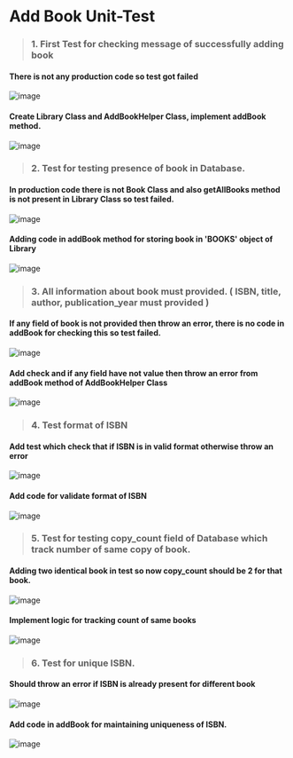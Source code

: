 # Add Book Unit-Test
   > ###  1. First Test for checking message of successfully adding book
#### There is not any production code so test got failed

![image](https://github.com/user-attachments/assets/dde5b0f6-fa47-456c-a0a2-624528926154)

#### Create Library Class and AddBookHelper Class, implement addBook method.

![image](https://github.com/user-attachments/assets/a5954cf2-a372-430c-a10b-6f6093b8d5f2)

   > ###  2. Test for testing presence of book in Database.
#### In production code there is not Book Class and also getAllBooks method is not present in Library Class so test failed.

![image](https://github.com/user-attachments/assets/1408ef36-f44d-4313-8c54-39341e242f33)

#### Adding code in addBook method for storing book in 'BOOKS' object of Library

![image](https://github.com/user-attachments/assets/10d0d97f-028f-4b47-98b1-6b903df7179a)

   > ###  3. All information about book must provided. ( ISBN, title, author, publication_year must provided )
#### If any field of book is not provided then throw an error, there is no code in addBook for checking this so test failed.

![image](https://github.com/user-attachments/assets/4e26d52b-59d0-4d45-ad5b-c43f8559e120)

#### Add check and if any field have not value then throw an error from addBook method of AddBookHelper Class

![image](https://github.com/user-attachments/assets/4f4f640f-bf45-457e-9734-31572a0b0166)

   > ###  4. Test format of ISBN
#### Add test which check that if ISBN is in valid format otherwise throw an error

![image](https://github.com/user-attachments/assets/ccba0326-1696-4741-8dc6-d33c656a9cae)

#### Add code for validate format of ISBN

![image](https://github.com/user-attachments/assets/4fdaba5a-4947-4819-aa6c-5e84b77f310d)

   > ###  5. Test for testing copy_count field of Database which track number of same copy of book.
#### Adding two identical book in test so now copy_count should be 2 for that book.

![image](https://github.com/user-attachments/assets/87e9df6c-76e1-4977-9e0d-8f672c661d18)

#### Implement logic for tracking count of same books

![image](https://github.com/user-attachments/assets/1f63da75-bf04-48f5-9719-8da4b449fe08)

   > ###  6. Test for unique ISBN.
#### Should throw an error if ISBN is already present for different book

![image](https://github.com/user-attachments/assets/b6be9b04-1eb0-4d83-a885-93adec3fba78)

#### Add code in addBook for maintaining uniqueness of ISBN.

![image](https://github.com/user-attachments/assets/780e8add-d260-4b00-bc5f-f5597b661992)




